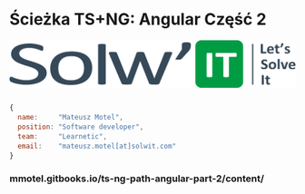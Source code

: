 # Ścieżka TS+NG: Angular Część 2

##### ![](/assets/LOGO_SOLWIT.png)

```js
{
  name:     "Mateusz Motel",
  position: "Software developer",
  team:     "Learnetic",
  email:    "mateusz.motel[at]solwit.com"
}
```

### mmotel.gitbooks.io/ts-ng-path-angular-part-2/content/
